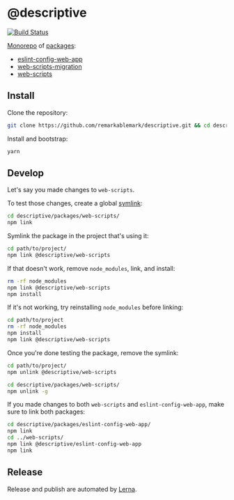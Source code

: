 # @descriptive

[![Build Status](https://github.com/remarkablemark/descriptive/workflows/build/badge.svg?branch=master)](https://github.com/remarkablemark/descriptive/actions?query=workflow%3Abuild)

[Monorepo](https://github.com/lerna/lerna) of [packages](packages):

- [eslint-config-web-app](packages/eslint-config-web-app)
- [web-scripts-migration](packages/web-scripts-migration)
- [web-scripts](packages/web-scripts)

## Install

Clone the repository:

```sh
git clone https://github.com/remarkablemark/descriptive.git && cd descriptive
```

Install and bootstrap:

```sh
yarn
```

## Develop

Let's say you made changes to `web-scripts`.

To test those changes, create a global [symlink](https://docs.npmjs.com/cli/link.html):

```sh
cd descriptive/packages/web-scripts/
npm link
```

Symlink the package in the project that's using it:

```sh
cd path/to/project/
npm link @descriptive/web-scripts
```

If that doesn't work, remove `node_modules`, link, and install:

```sh
rm -rf node_modules
npm link @descriptive/web-scripts
npm install
```

If it's not working, try reinstalling `node_modules` before linking:

```sh
cd path/to/project
rm -rf node_modules
npm install
npm link @descriptive/web-scripts
```

Once you're done testing the package, remove the symlink:

```sh
cd path/to/project/
npm unlink @descriptive/web-scripts
```

```sh
cd descriptive/packages/web-scripts/
npm unlink -g
```

If you made changes to both `web-scripts` and `eslint-config-web-app`, make sure to link both packages:

```sh
cd descriptive/packages/eslint-config-web-app/
npm link
cd ../web-scripts/
npm link @descriptive/eslint-config-web-app
npm link
```

## Release

Release and publish are automated by [Lerna](https://github.com/lerna/lerna).
